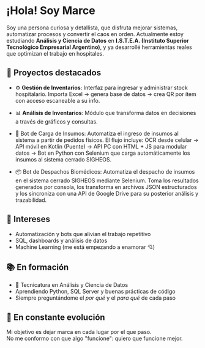 # ¡Hola! Soy Marce

Soy una persona curiosa y detallista, que disfruta mejorar sistemas, automatizar procesos y convertir el caos en orden. Actualmente estoy estudiando **Análisis y Ciencia de Datos** en **I.S.T.E.A. (Instituto Superior Tecnológico Empresarial Argentino)**, y ya desarrollé herramientas reales que optimizan el trabajo en hospitales.

## 🚀 Proyectos destacados

- ⚙️ **Gestión de Inventarios**: Interfaz para ingresar y administrar stock hospitalario. Importa Excel → genera base de datos → crea QR por ítem con acceso escaneable a su info.

- 📊 **Análisis de Inventarios**: Módulo que transforma datos en decisiones a través de gráficos y consultas.

- 🤖 Bot de Carga de Insumos: Automatiza el ingreso de insumos al sistema a partir de pedidos físicos. El flujo incluye: OCR desde celular → API móvil en Kotlin (Puente) → API PC con HTML + JS para modular datos → Bot en Python con Selenium que carga automáticamente los insumos al sistema cerrado SIGHEOS.

- 📦 Bot de Despachos Biomédicos: Automatiza el despacho de insumos en el sistema cerrado SIGHEOS mediante Selenium. Toma los resultados generados por consola, los transforma en archivos JSON estructurados y los sincroniza con una API de Google Drive para su posterior análisis y trazabilidad.


## 🧠 Intereses

- Automatización y bots que alivian el trabajo repetitivo  
- SQL, dashboards y análisis de datos  
- Machine Learning (me está empezando a enamorar 💘)  

## 📚 En formación

- 📘 Tecnicatura en Análisis y Ciencia de Datos  
- Aprendiendo Python, SQL Server y buenas prácticas de código  
- Siempre preguntándome el *por qué* y el *para qué* de cada paso

## 🌱 En constante evolución

Mi objetivo es dejar marca en cada lugar por el que paso.  
No me conformo con que algo "funcione": quiero que funcione mejor.

